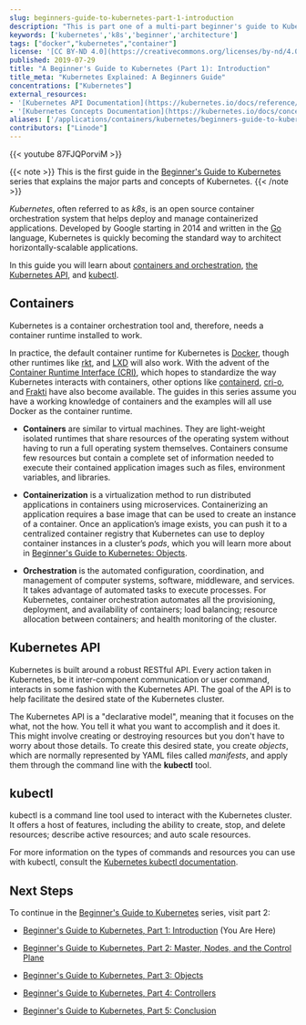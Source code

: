 ```yaml
---
slug: beginners-guide-to-kubernetes-part-1-introduction
description: "This is part one of a multi-part beginner's guide to Kubernetes where you will be introduced to the Kubernetes technology, as well as it's components."
keywords: ['kubernetes','k8s','beginner','architecture']
tags: ["docker","kubernetes","container"]
license: '[CC BY-ND 4.0](https://creativecommons.org/licenses/by-nd/4.0)'
published: 2019-07-29
title: "A Beginner's Guide to Kubernetes (Part 1): Introduction"
title_meta: "Kubernetes Explained: A Beginners Guide"
concentrations: ["Kubernetes"]
external_resources:
- '[Kubernetes API Documentation](https://kubernetes.io/docs/reference/generated/kubernetes-api/v1.17/)'
- '[Kubernetes Concepts Documentation](https://kubernetes.io/docs/concepts/)'
aliases: ['/applications/containers/kubernetes/beginners-guide-to-kubernetes-part-1-introduction/','/kubernetes/beginners-guide-to-kubernetes-part-1-introduction/','/applications/containers/kubernetes/beginners-guide-to-kubernetes-introduction/']
contributors: ["Linode"]
---
```


{{< youtube 87FJQPorviM >}}

{{< note >}}
This is the first guide in the [Beginner's Guide to Kubernetes](/docs/guides/beginners-guide-to-kubernetes/) series that explains the major parts and concepts of Kubernetes.
{{< /note >}}

*Kubernetes*, often referred to as *k8s*, is an open source container orchestration system that helps deploy and manage containerized applications. Developed by Google starting in 2014 and written in the [Go](http://golang.org) language, Kubernetes is quickly becoming the standard way to architect horizontally-scalable applications.

In this guide you will learn about [containers and orchestration](#containers), [the Kubernetes API](#kubernetes-api), and [kubectl](#kubectl).

## Containers

Kubernetes is a container orchestration tool and, therefore, needs a container runtime installed to work.

In practice, the default container runtime for Kubernetes is [Docker](https://www.docker.com/), though other runtimes like [rkt](https://coreos.com/rkt/), and [LXD](https://linuxcontainers.org/lxd/introduction/) will also work. With the advent of the [Container Runtime Interface (CRI)](https://github.com/kubernetes/community/blob/master/contributors/devel/sig-node/container-runtime-interface.md), which hopes to standardize the way Kubernetes interacts with containers, other options like [containerd](https://containerd.io/), [cri-o](https://cri-o.io/), and [Frakti](https://github.com/kubernetes/frakti) have also become available. The guides in this series assume you have a working knowledge of containers and the examples will all use Docker as the container runtime.

 - **Containers** are similar to virtual machines. They are light-weight isolated runtimes that share resources of the operating system without having to run a full operating system themselves. Containers consume few resources but contain a complete set of information needed to execute their contained application images such as files, environment variables, and libraries.

 - **Containerization** is a virtualization method to run distributed applications in containers using microservices. Containerizing an application requires a base image that can be used to create an instance of a container. Once an application’s image exists, you can push it to a centralized container registry that Kubernetes can use to deploy container instances in a cluster’s *pods*, which you will learn more about in [Beginner's Guide to Kubernetes: Objects](/docs/guides/beginners-guide-to-kubernetes-part-3-objects/#pods).

 - **Orchestration** is the automated configuration, coordination, and management of computer systems, software, middleware, and services. It takes advantage of automated tasks to execute processes. For Kubernetes, container orchestration automates all the provisioning, deployment, and availability of containers; load balancing; resource allocation between containers; and health monitoring of the cluster.

## Kubernetes API

Kubernetes is built around a robust RESTful API. Every action taken in Kubernetes, be it inter-component communication or user command, interacts in some fashion with the Kubernetes API. The goal of the API is to help facilitate the desired state of the Kubernetes cluster.

The Kubernetes API is a "declarative model", meaning that it focuses on the what, not the how. You tell it what you want to accomplish and it does it. This might involve creating or destroying resources but you don't have to worry about those details. To create this desired state, you create *objects*, which are normally represented by YAML files called *manifests*, and apply them through the command line with the **kubectl** tool.

## kubectl

kubectl is a command line tool used to interact with the Kubernetes cluster. It offers a host of features, including the ability to create, stop, and delete resources; describe active resources; and auto scale resources.

For more information on the types of commands and resources you can use with kubectl, consult the [Kubernetes kubectl documentation](https://kubernetes.io/docs/reference/kubectl/overview/).

## Next Steps

To continue in the [Beginner's Guide to Kubernetes](/docs/guides/beginners-guide-to-kubernetes/) series, visit part 2:

 - [Beginner's Guide to Kubernetes, Part 1: Introduction](/docs/guides/beginners-guide-to-kubernetes-part-1-introduction/) (You Are Here)

 - [Beginner's Guide to Kubernetes, Part 2: Master, Nodes, and the Control Plane](/docs/guides/beginners-guide-to-kubernetes-part-2-master-nodes-control-plane/)

 - [Beginner's Guide to Kubernetes, Part 3: Objects](/docs/guides/beginners-guide-to-kubernetes-part-3-objects/)

 - [Beginner's Guide to Kubernetes, Part 4: Controllers](/docs/guides/beginners-guide-to-kubernetes-part-4-controllers/)

 - [Beginner's Guide to Kubernetes, Part 5: Conclusion](/docs/guides/beginners-guide-to-kubernetes-part-5-conclusion/)